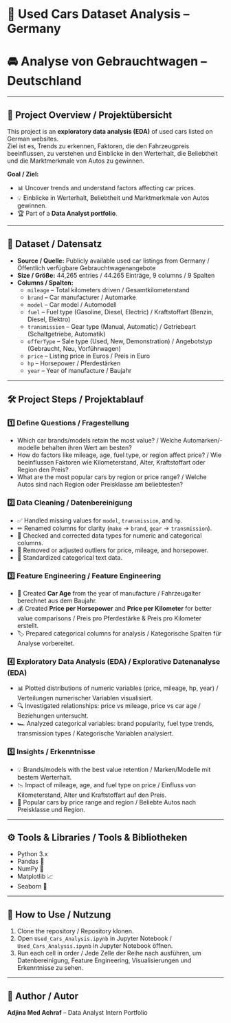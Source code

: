 # 🚗 Used Cars Dataset Analysis – Germany
# 🚘 Analyse von Gebrauchtwagen – Deutschland

---

## 📝 Project Overview / Projektübersicht
This project is an **exploratory data analysis (EDA)** of used cars listed on German websites.  
Ziel ist es, Trends zu erkennen, Faktoren, die den Fahrzeugpreis beeinflussen, zu verstehen und Einblicke in den Werterhalt, die Beliebtheit und die Marktmerkmale von Autos zu gewinnen.  

**Goal / Ziel:**  
- 📊 Uncover trends and understand factors affecting car prices.  
- 💡 Einblicke in Werterhalt, Beliebtheit und Marktmerkmale von Autos gewinnen.  
- 🏆 Part of a **Data Analyst portfolio**.  

---

## 📂 Dataset / Datensatz
- **Source / Quelle:** Publicly available used car listings from Germany / Öffentlich verfügbare Gebrauchtwagenangebote  
- **Size / Größe:** 44,265 entries / 44.265 Einträge, 9 columns / 9 Spalten  
- **Columns / Spalten:**  
  - `mileage` – Total kilometers driven / Gesamtkilometerstand  
  - `brand` – Car manufacturer / Automarke  
  - `model` – Car model / Automodell  
  - `fuel` – Fuel type (Gasoline, Diesel, Electric) / Kraftstoffart (Benzin, Diesel, Elektro)  
  - `transmission` – Gear type (Manual, Automatic) / Getriebeart (Schaltgetriebe, Automatik)  
  - `offerType` – Sale type (Used, New, Demonstration) / Angebotstyp (Gebraucht, Neu, Vorführwagen)  
  - `price` – Listing price in Euros / Preis in Euro  
  - `hp` – Horsepower / Pferdestärken  
  - `year` – Year of manufacture / Baujahr  

---

## 🛠 Project Steps / Projektablauf

### 1️⃣ Define Questions / Fragestellung
- Which car brands/models retain the most value? / Welche Automarken/-modelle behalten ihren Wert am besten?  
- How do factors like mileage, age, fuel type, or region affect price? / Wie beeinflussen Faktoren wie Kilometerstand, Alter, Kraftstoffart oder Region den Preis?  
- What are the most popular cars by region or price range? / Welche Autos sind nach Region oder Preisklasse am beliebtesten?  

### 2️⃣ Data Cleaning / Datenbereinigung
- ✅ Handled missing values for `model`, `transmission`, and `hp`.  
- ✏ Renamed columns for clarity (`make` → `brand`, `gear` → `transmission`).  
- 🔧 Checked and corrected data types for numeric and categorical columns.  
- 🚫 Removed or adjusted outliers for price, mileage, and horsepower.  
- 🧹 Standardized categorical text data.  

### 3️⃣ Feature Engineering / Feature Engineering
- 📅 Created **Car Age** from the year of manufacture / Fahrzeugalter berechnet aus dem Baujahr.  
- 💰 Created **Price per Horsepower** and **Price per Kilometer** for better value comparisons / Preis pro Pferdestärke & Preis pro Kilometer erstellt.  
- 🏷 Prepared categorical columns for analysis / Kategorische Spalten für Analyse vorbereitet.  

### 4️⃣ Exploratory Data Analysis (EDA) / Explorative Datenanalyse (EDA)
- 📊 Plotted distributions of numeric variables (price, mileage, hp, year) / Verteilungen numerischer Variablen visualisiert.  
- 🔍 Investigated relationships: price vs mileage, price vs car age / Beziehungen untersucht.  
- 🏎 Analyzed categorical variables: brand popularity, fuel type trends, transmission types / Kategorische Variablen analysiert.  

### 5️⃣ Insights / Erkenntnisse
- 💡 Brands/models with the best value retention / Marken/Modelle mit bestem Werterhalt.  
- 📉 Impact of mileage, age, and fuel type on price / Einfluss von Kilometerstand, Alter und Kraftstoffart auf den Preis.  
- 🌟 Popular cars by price range and region / Beliebte Autos nach Preisklasse und Region.  

---

## ⚙ Tools & Libraries / Tools & Bibliotheken
- Python 3.x  
- Pandas 🐼  
- NumPy 🔢  
- Matplotlib 📈  
- Seaborn 🎨  

---

## 🚀 How to Use / Nutzung
1. Clone the repository / Repository klonen.  
2. Open `Used_Cars_Analysis.ipynb` in Jupyter Notebook / `Used_Cars_Analysis.ipynb` in Jupyter Notebook öffnen.  
3. Run each cell in order / Jede Zelle der Reihe nach ausführen, um Datenbereinigung, Feature Engineering, Visualisierungen und Erkenntnisse zu sehen.  

---

## 👤 Author / Autor
**Adjina Med Achraf** – Data Analyst Intern Portfolio
